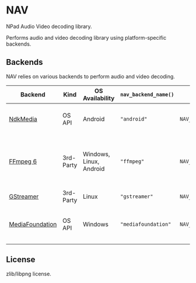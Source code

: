 NAV
=====

NPad Audio Video decoding library.

Performs audio and video decoding library using platform-specific backends.

Backends
-----

NAV relies on various backends to perform audio and video decoding.

| Backend           | Kind      | OS Availability         | `nav_backend_name()` | Disablement Env. Var          | Additional Notes                                                        |
|-------------------|-----------|-------------------------|----------------------|-------------------------------|-------------------------------------------------------------------------|
| [NdkMedia]        | OS API    | Android                 | `"android"`          | `NAV_DISABLE_ANDROIDNDK`      | Due to API limitations, Android 9 is required.                          |
| [FFmpeg 6]        | 3rd-Party | Windows, Linux, Android | `"ffmpeg"`           | `NAV_DISABLE_FFMPEG`          | Requires the appropriate header files to be present when compiling NAV. |
| [GStreamer]       | 3rd-Party | Linux                   | `"gstreamer"`        | `NAV_DISABLE_GSTREAMER`       |                                                                         |
| [MediaFoundation] | OS API    | Windows                 | `"mediafoundation"`  | `NAV_DISABLE_MEDIAFOUNDATION` | Due to API limitations, UWP target is currently unsupported.            |

[FFmpeg 6]: https://ffmpeg.org/
[MediaFoundation]: https://learn.microsoft.com/en-us/windows/win32/medfound/microsoft-media-foundation-sdk
[NdkMedia]: https://developer.android.com/ndk/reference/group/media
[GStreamer]: https://gstreamer.freedesktop.org/

License
-----

zlib/libpng license.
